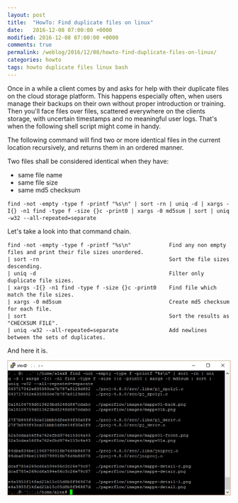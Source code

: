 ```yaml
---
layout: post
title:  "HowTo: Find duplicate files on linux"
date:   2016-12-08 07:00:00 +0000
modified: 2016-12-08 07:00:00 +0000 
comments: true
permalink: /weblog/2016/12/08/howto-find-duplicate-files-on-linux/
categories: howto
tags: howto duplicate files linux bash
---
```


Once in a while a client comes by and asks for help with their duplicate files on the cloud storage platform. This happens especially often, when users manage their backups on their own without proper introduction or training. Then you'll face files over files, scattered everywhere on the clients storage, with uncertain timestamps and no meaningful user logs. That's when the following shell script might come in handy.

<!--more-->

The following command will find two or more identical files in the current location recursively, and returns them in an ordered manner.

Two files shall be considered identical when they have:

 - same file name
 - same file size
 - same md5 checksum
 
 
```
find -not -empty -type f -printf "%s\n" | sort -rn | uniq -d | xargs -I{} -n1 find -type f -size {}c -print0 | xargs -0 md5sum | sort | uniq -w32 --all-repeated=separate
```
 
Let's take a look into that command chain.

```
find -not -empty -type f -printf "%s\n"            Find any non empty files and print their file sizes unordered.
| sort -rn                                         Sort the file sizes descending.
| uniq -d                                          Filter only duplicate file sizes.
| xargs -I{} -n1 find -type f -size {}c -print0    Find file which match the file sizes.
| xargs -0 md5sum                                  Create md5 checksum for each file.
| sort                                             Sort the results as "CHECKSUM FILE".
| uniq -w32 --all-repeated=separate                Add newlines between the sets of duplicates.
```

And here it is.

![duplicate-files][screen]

[screen]: /content-images/duplicate-files.jpg